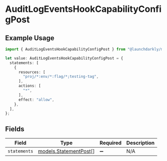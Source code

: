 # AuditLogEventsHookCapabilityConfigPost

## Example Usage

```typescript
import { AuditLogEventsHookCapabilityConfigPost } from "@launchdarkly/mcp-server";

let value: AuditLogEventsHookCapabilityConfigPost = {
  statements: [
    {
      resources: [
        "proj/*:env/*:flag/*;testing-tag",
      ],
      actions: [
        "*",
      ],
      effect: "allow",
    },
  ],
};
```

## Fields

| Field                                                | Type                                                 | Required                                             | Description                                          |
| ---------------------------------------------------- | ---------------------------------------------------- | ---------------------------------------------------- | ---------------------------------------------------- |
| `statements`                                         | [models.StatementPost](../models/statementpost.md)[] | :heavy_minus_sign:                                   | N/A                                                  |